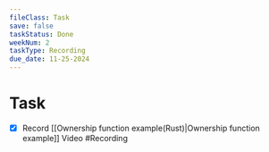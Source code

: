 ```yaml
---
fileClass: Task
save: false
taskStatus: Done
weekNum: 2
taskType: Recording
due_date: 11-25-2024
---
```



# Task

- [x] Record [[Ownership function example(Rust)|Ownership function example]] Video #Recording